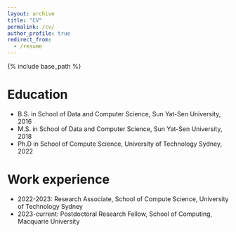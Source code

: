 ```yaml
---
layout: archive
title: "CV"
permalink: /cv/
author_profile: true
redirect_from:
  - /resume
---
```


{% include base_path %}

Education
======
* B.S. in School of Data and Computer Science, Sun Yat-Sen University, 2016
* M.S. in School of Data and Computer Science, Sun Yat-Sen University, 2018
* Ph.D in School of Compute Science, University of Technology Sydney, 2022

Work experience
======
* 2022-2023: Research Associate, School of Compute Science, University of Technology Sydney
* 2023-current: Postdoctoral Research Fellow, School of Computing, Macquarie University
  
